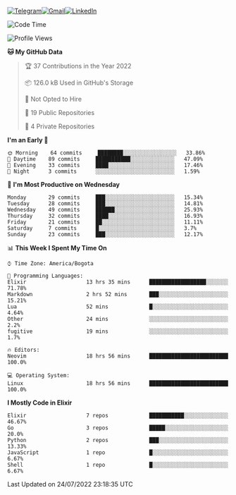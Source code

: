 
[![Telegram](https://img.shields.io/badge/-TELEGRAM-2CA5E0?logo=telegram&logoColor=white)](https://t.me/jogeraca)[![Gmail](https://img.shields.io/badge/-GMAIL-D14836?logo=gmail&logoColor=white)](mailto:jogeraca@gmail.com)[![LinkedIn](https://img.shields.io/badge/-LINKEDIN-3177C6?logo=linkedin&logoColor=white)](https://www.linkedin.com/in/jogeraca)

<!--START_SECTION:waka-->
![Code Time](http://img.shields.io/badge/Code%20Time-0%20secs-blue)

![Profile Views](http://img.shields.io/badge/Profile%20Views-0-blue)

**🐱 My GitHub Data** 

> 🏆 37 Contributions in the Year 2022
 > 
> 📦 126.0 kB Used in GitHub's Storage 
 > 
> 🚫 Not Opted to Hire
 > 
> 📜 19 Public Repositories 
 > 
> 🔑 4 Private Repositories  
 > 
**I'm an Early 🐤** 

```text
🌞 Morning    64 commits     ████████░░░░░░░░░░░░░░░░░   33.86% 
🌆 Daytime    89 commits     ███████████░░░░░░░░░░░░░░   47.09% 
🌃 Evening    33 commits     ████░░░░░░░░░░░░░░░░░░░░░   17.46% 
🌙 Night      3 commits      ░░░░░░░░░░░░░░░░░░░░░░░░░   1.59%

```
📅 **I'm Most Productive on Wednesday** 

```text
Monday       29 commits     ███░░░░░░░░░░░░░░░░░░░░░░   15.34% 
Tuesday      28 commits     ███░░░░░░░░░░░░░░░░░░░░░░   14.81% 
Wednesday    49 commits     ██████░░░░░░░░░░░░░░░░░░░   25.93% 
Thursday     32 commits     ████░░░░░░░░░░░░░░░░░░░░░   16.93% 
Friday       21 commits     ██░░░░░░░░░░░░░░░░░░░░░░░   11.11% 
Saturday     7 commits      █░░░░░░░░░░░░░░░░░░░░░░░░   3.7% 
Sunday       23 commits     ███░░░░░░░░░░░░░░░░░░░░░░   12.17%

```


📊 **This Week I Spent My Time On** 

```text
⌚︎ Time Zone: America/Bogota

💬 Programming Languages: 
Elixir                   13 hrs 35 mins      ██████████████████░░░░░░░   71.78% 
Markdown                 2 hrs 52 mins       ███░░░░░░░░░░░░░░░░░░░░░░   15.21% 
Lua                      52 mins             █░░░░░░░░░░░░░░░░░░░░░░░░   4.64% 
Other                    24 mins             ░░░░░░░░░░░░░░░░░░░░░░░░░   2.2% 
fugitive                 19 mins             ░░░░░░░░░░░░░░░░░░░░░░░░░   1.7%

🔥 Editors: 
Neovim                   18 hrs 56 mins      █████████████████████████   100.0%

💻 Operating System: 
Linux                    18 hrs 56 mins      █████████████████████████   100.0%

```

**I Mostly Code in Elixir** 

```text
Elixir                   7 repos             ███████████░░░░░░░░░░░░░░   46.67% 
Go                       3 repos             █████░░░░░░░░░░░░░░░░░░░░   20.0% 
Python                   2 repos             ███░░░░░░░░░░░░░░░░░░░░░░   13.33% 
JavaScript               1 repo              █░░░░░░░░░░░░░░░░░░░░░░░░   6.67% 
Shell                    1 repo              █░░░░░░░░░░░░░░░░░░░░░░░░   6.67%

```



 Last Updated on 24/07/2022 23:18:35 UTC
<!--END_SECTION:waka-->
